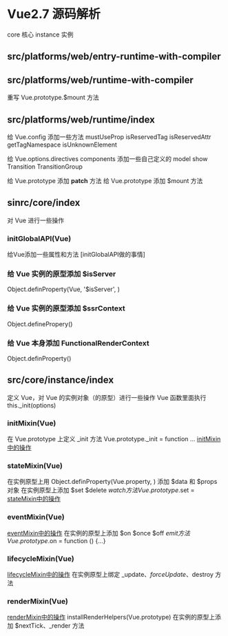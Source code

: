 # Vue2.7 源码解析

core 核心
instance 实例
## src/platforms/web/entry-runtime-with-compiler

## src/platforms/web/runtime-with-compiler
重写 Vue.prototype.$mount 方法

## src/platforms/web/runtime/index
给 Vue.config 添加一些方法
mustUseProp
isReservedTag
isReservedAttr
getTagNamespace
isUnknownElement

给 Vue.options.directives components 添加一些自己定义的 model show Transition TransitionGroup 

给 Vue.prototype 添加 __patch__ 方法 
给 Vue.prototype 添加 $mount 方法

## sinrc/core/index
对 Vue 进行一些操作
### initGlobalAPI(Vue)
给Vue添加一些属性和方法
[initGlobalAPI做的事情]
### 给 Vue 实例的原型添加 $isServer
Object.definProperty(Vue, '$isServer', )

### 给 Vue 实例的原型添加 $ssrContext
Object.definePropery()
### 给 Vue 本身添加 FunctionalRenderContext
Object.definProperty()

## src/core/instance/index
定义 Vue，对 Vue 的实例对象（的原型）进行一些操作
Vue 函数里面执行 this._init(options)

### initMixin(Vue)
在 Vue.prototype 上定义 _init 方法
Vue.prototype._init = function ...
[initMixin中的操作](./initMinxin/index.md)

### stateMixin(Vue)
在实例原型上用 Object.definProperty(Vue.property, ) 添加  $data 和 $props 对象
在实例原型上添加 $set $delete $watch 方法 Vue.prototype.$set = 
[stateMixin中的操作](./stateMixin/index.md)

### eventMixin(Vue)
[eventMixin中的操作](./eventMixin/index.md)
在实例的原型上添加 $on  $once $off $emit 方法
Vue.prototype.$on = function () {...}

### lifecycleMixin(Vue)
[lifecycleMixin中的操作](./lifecycleMixin/index.md)
在实例原型上绑定 _update、$forceUpdate、$destroy 方法

### renderMixin(Vue)
[renderMixin中的操作](./说明.md)
installRenderHelpers(Vue.prototype)
在实例的原型上添加 $nextTick、_render 方法